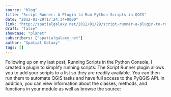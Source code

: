 ```yaml
---
source: "blog"
title: "Script Runner: A Plugin to Run Python Scripts in QGIS"
date: "2012-01-29T17:24:34+0000"
link: "http://spatialgalaxy.net/2012/01/29/script-runner-a-plugin-to-run-python-scripts-in-qgis/"
draft: "false"
showcase: "planet"
subscribers: ["spatialgalaxy_net"]
author: "Spatial Galaxy"
tags: []
---
```


Following up on my last post, Running Scripts in the Python Console, I created a plugin to simplify running scripts:
The Script Runner plugin allows you to add your scripts to a list so they are readily available. You can then run them to automate QGIS tasks and have full access to the PyQGIS API. In addition, you can view information about the classes, methods, and functions in your module as well as browse the source:

